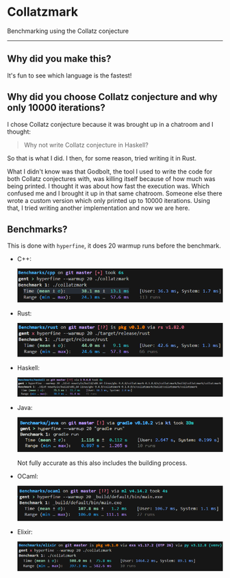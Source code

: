 # Collatzmark

Benchmarking using the Collatz conjecture

---

## Why did you make this?

It's fun to see which language is the fastest!

## Why did you choose Collatz conjecture and why only 10000 iterations?

I chose Collatz conjecture because it was brought up in a chatroom
and I thought:

> Why not write Collatz conjecture in Haskell?

So that is what I did. I then, for some reason, tried writing it
in Rust.

What I didn't know was that Godbolt, the tool I used to write
the code for both Collatz conjectures with, was killing itself
because of how much was being printed. I thought it was about
how fast the execution was. Which confused me and I brought it
up in that same chatroom. Someone else there wrote a custom
version which only printed up to 10000 iterations. Using that,
I tried writing another implementation and now we are here.

## Benchmarks?

This is done with `hyperfine`, it does 20 warmup runs before the benchmark.

- C++:
  
  ![Time (mean ± σ):      38.1 ms ±  13.1 ms](./assets/cpp.png)
- Rust:
  
  ![Time (mean ± σ):      44.0 ms ±   9.1 ms](./assets/rust.png)
- Haskell:
  
  ![Time (mean ± σ):      75.5 ms ±  11.7 ms](./assets/haskell.png)
- Java:
  
  ![Time (mean ± σ):      1.096 s ±  0.056 s](./assets/java.png)
  
  Not fully accurate as this also includes the building process.
- OCaml:
  
  ![Time (mean ± σ):     107.8 ms ±   1.2 ms](./assets/ocaml.png)
- Elixir:
  
  ![Time (mean ± σ):     508.0 ms ±  75.8 ms](./assets/elixir.png)
